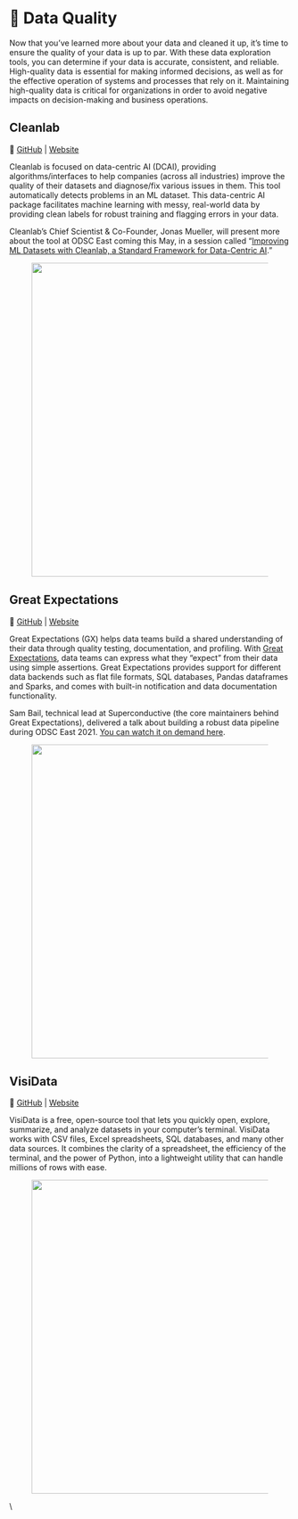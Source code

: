# 🎯 Data Quality

Now that you’ve learned more about your data and cleaned it up, it’s time to ensure the quality of your data is up to par. With these data exploration tools, you can determine if your data is accurate, consistent, and reliable. High-quality data is essential for making informed decisions, as well as for the effective operation of systems and processes that rely on it. Maintaining high-quality data is critical for organizations in order to avoid negative impacts on decision-making and business operations.

## **Cleanlab**

🔗 [GitHub](https://github.com/cleanlab/cleanlab) | [Website](https://cleanlab.ai/)

Cleanlab is focused on data-centric AI (DCAI), providing algorithms/interfaces to help companies (across all industries) improve the quality of their datasets and diagnose/fix various issues in them. This tool automatically detects problems in an ML dataset. This data-centric AI package facilitates machine learning with messy, real-world data by providing clean labels for robust training and flagging errors in your data.

Cleanlab’s Chief Scientist & Co-Founder, Jonas Mueller, will present more about the tool at ODSC East coming this May, in a session called “[Improving ML Datasets with Cleanlab, a Standard Framework for Data-Centric AI](https://odsc.com/speakers/improving-ml-datasets-with-cleanlab-a-standard-framework-for-data-centric-ai/?\_\_hstc=39712252.8eec8d7f5738faf6416f0c6bad9fe9a5.1634042255273.1676485537499.1676487889182.1013&\_\_hssc=39712252.5.1676487889182&\_\_hsfp=901111203).”

<figure><img src="https://miro.medium.com/v2/resize:fit:1400/0*RTAAXRClIcuIWeXa.png" alt="" width="563"><figcaption></figcaption></figure>

## **Great Expectations**

🔗 [GitHub](https://github.com/great-expectations/great\_expectations) | [Website](https://docs.greatexpectations.io/docs/)

Great Expectations (GX) helps data teams build a shared understanding of their data through quality testing, documentation, and profiling. With [Great Expectations](https://opendatascience.com/building-a-robust-data-pipeline-with-the-dag-stack-dbt-airflow-and-great-expectations/), data teams can express what they “expect” from their data using simple assertions. Great Expectations provides support for different data backends such as flat file formats, SQL databases, Pandas dataframes and Sparks, and comes with built-in notification and data documentation functionality.

Sam Bail, technical lead at Superconductive (the core maintainers behind Great Expectations), delivered a talk about building a robust data pipeline during ODSC East 2021. [You can watch it on demand here](https://www.youtube.com/watch?v=u48R6XyKo9o\&ab\_channel=OpenDataScience).

<figure><img src="https://miro.medium.com/v2/resize:fit:1400/0*XY3zqOpw-XEZCSI_.png" alt="" width="563"><figcaption></figcaption></figure>

## **VisiData**

🔗 [GitHub](https://github.com/saulpw/visidata) | [Website](https://www.visidata.org/)

VisiData is a free, open-source tool that lets you quickly open, explore, summarize, and analyze datasets in your computer’s terminal. VisiData works with CSV files, Excel spreadsheets, SQL databases, and many other data sources. It combines the clarity of a spreadsheet, the efficiency of the terminal, and the power of Python, into a lightweight utility that can handle millions of rows with ease.

<figure><img src="https://miro.medium.com/v2/resize:fit:1180/0*RSfmU5g7Ml2PWN6O.jpeg" alt="" width="563"><figcaption></figcaption></figure>

\\
